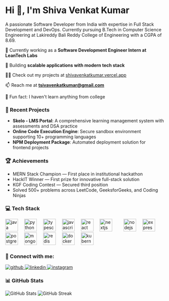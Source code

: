 <h1 align="left">Hi 👋, I'm Shiva Venkat Kumar</h1>

<p align="left">A passionate Software Developer from India with expertise in Full Stack Development and DevOps. Currently pursuing B.Tech in Computer Science Engineering at Lakireddy Bali Reddy College of Engineering with a CGPA of 8.69.</p>

🔭 Currently working as a **Software Development Engineer Intern at LeanTech Labs**

🌱 Building **scalable applications with modern tech stack**

👨‍💻 Check out my projects at [shivavenkatkumar.vercel.app](https://shivavenkatkumar.vercel.app)

📫 Reach me at **tsivavenkatkumar@gmail.com**

🎲 Fun fact: I haven't learn anything from college

### 🚀 Recent Projects

- **Skelo - LMS Portal**: A comprehensive learning management system with assessments and DSA practice
- **Online Code Execution Engine**: Secure sandbox environment supporting 10+ programming languages
- **NPM Deployment Package**: Automated deployment solution for frontend projects

### 🏆 Achievements
- MERN Stack Champion — First place in institutional hackathon
- HackIT Winner — First prize for innovative full-stack solution
- KGF Coding Contest — Secured third position
- Solved 500+ problems across LeetCode, GeeksforGeeks, and Coding Ninjas

### 💻 Tech Stack

<div align="left">
  <!-- Languages -->
  <img src="https://cdn.jsdelivr.net/gh/devicons/devicon/icons/java/java-original.svg" height="40" alt="java" />
  <img width="12" />
  <img src="https://cdn.jsdelivr.net/gh/devicons/devicon/icons/python/python-original.svg" height="40" alt="python" />
  <img width="12" />
  <img src="https://cdn.jsdelivr.net/gh/devicons/devicon/icons/typescript/typescript-original.svg" height="40" alt="typescript" />
  <img width="12" />
  <img src="https://cdn.jsdelivr.net/gh/devicons/devicon/icons/javascript/javascript-original.svg" height="40" alt="javascript" />
  
  <!-- Frontend -->
  <img width="12" />
  <img src="https://cdn.jsdelivr.net/gh/devicons/devicon/icons/react/react-original.svg" height="40" alt="react" />
  <img width="12" />
  <img src="https://cdn.jsdelivr.net/gh/devicons/devicon/icons/nextjs/nextjs-original.svg" height="40" alt="nextjs" />
  <img width="12" />
  
  <!-- Backend -->
  <img width="12" />
  <img src="https://cdn.jsdelivr.net/gh/devicons/devicon/icons/nodejs/nodejs-original.svg" height="40" alt="nodejs" />
  <img width="12" />
  <img src="https://cdn.jsdelivr.net/gh/devicons/devicon/icons/express/express-original.svg" height="40" alt="express" />
  
  <!-- Databases -->
  <img width="12" />
  <img src="https://cdn.jsdelivr.net/gh/devicons/devicon/icons/postgresql/postgresql-original.svg" height="40" alt="postgresql" />
  <img width="12" />
  <img src="https://cdn.jsdelivr.net/gh/devicons/devicon/icons/mongodb/mongodb-original.svg" height="40" alt="mongodb" />
  <img width="12" />
  <img src="https://cdn.jsdelivr.net/gh/devicons/devicon/icons/redis/redis-original.svg" height="40" alt="redis" />
  
  <!-- DevOps -->
  <img width="12" />
  <img src="https://cdn.jsdelivr.net/gh/devicons/devicon/icons/docker/docker-original.svg" height="40" alt="docker" />
  <img width="12" />
  <img src="https://cdn.jsdelivr.net/gh/devicons/devicon/icons/kubernetes/kubernetes-plain.svg" height="40" alt="kubernetes" />
</div>

### 🔗 Connect with me:
<div align="left">
<a href="https://github.com/shiva221324/" target="_blank">
<img src=https://img.shields.io/badge/github-%2324292e.svg?&style=for-the-badge&logo=github&logoColor=white alt=github />
</a>
<a href="https://www.linkedin.com/in/shiva-venkat-kumar-929138255" target="_blank">
<img src=https://img.shields.io/badge/linkedin-%231E77B5.svg?&style=for-the-badge&logo=linkedin&logoColor=white alt=linkedin />
</a>
<a href="https://www.instagram.com/sivavenkatakumar" target="_blank">
<img src=https://img.shields.io/badge/instagram-%23000000.svg?&style=for-the-badge&logo=instagram&logoColor=white alt=instagram />
</a>
</div>

### 📊 GitHub Stats
<div align="left">
  <img src="https://github-readme-stats.vercel.app/api?username=shiva221324&show_icons=true&theme=dark" alt="GitHub Stats" />
  <img src="https://github-readme-streak-stats.herokuapp.com/?user=shiva221324&theme=dark" alt="GitHub Streak" />
</div>
